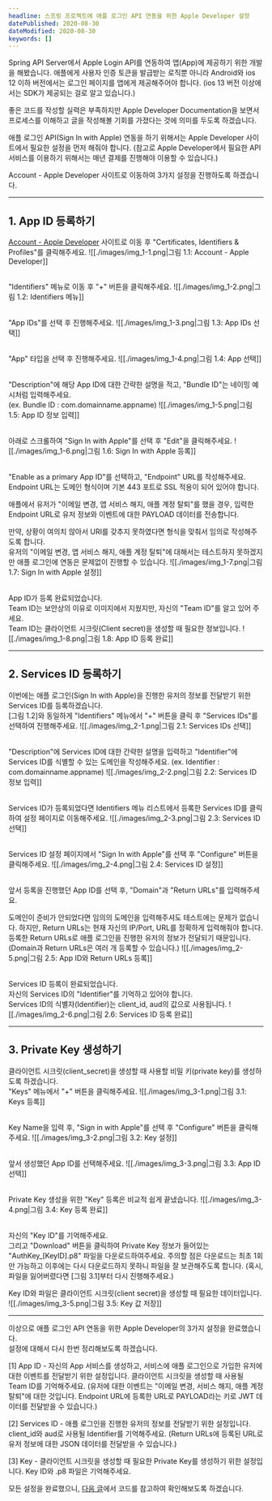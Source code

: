 ```yaml
---
headline: 스프링 프로젝트에 애플 로그인 API 연동을 위한 Apple Developer 설정
datePublished: 2020-08-30
dateModified: 2020-08-30
keywords: []
---
```


Spring API Server에서 Apple Login API를 연동하여 앱(App)에 제공하기 위한 개발을 해봤습니다.
애플에게 사용자 인증 토큰을 발급받는 로직뿐 아니라 Android와 ios 12 이하 버전에서는 로그인 페이지를 앱에게 제공해주어야 합니다.
(ios 13 버전 이상에서는 SDK가 제공되는 걸로 알고 있습니다.)

좋은 코드를 작성할 실력은 부족하지만 Apple Developer Documentation을 보면서 프로세스를 이해하고 글을 작성해볼 기회를 가졌다는 것에 의미를 두도록 하겠습니다.

애플 로그인 API(Sign In with Apple) 연동을 하기 위해서는 Apple Developer 사이트에서 필요한 설정을 먼저 해줘야 합니다.
(참고로 Apple Developer에서 필요한 API 서비스를 이용하기 위해서는 매년 결제를 진행해야 이용할 수 있습니다.)

Account - Apple Developer 사이트로 이동하여 3가지 설정을 진행하도록 하겠습니다.

---

## 1. App ID 등록하기

[Account - Apple Developer](https://developer.apple.com/account/) 사이트로 이동 후 "Certificates, Identifiers & Profiles"를 클릭해주세요.
![[./images/img_1-1.png|그림 1.1: Account - Apple Developer]]
<br />
<br />

"Identifiers" 메뉴로 이동 후 "+" 버튼을 클릭해주세요.
![[./images/img_1-2.png|그림 1.2: Identifiers 메뉴]]
<br />
<br />

"App IDs"를 선택 후 진행해주세요.
![[./images/img_1-3.png|그림 1.3: App IDs 선택]]
<br />
<br />

"App" 타입을 선택 후 진행해주세요.
![[./images/img_1-4.png|그림 1.4: App 선택]]
<br />
<br />

"Description"에 해당 App ID에 대한 간략한 설명을 적고, "Bundle ID"는 네이밍 예시처럼 입력해주세요. <br />
(ex. Bundle ID : com.domainname.appname)
![[./images/img_1-5.png|그림 1.5: App ID 정보 입력]]
<br />
<br />

아래로 스크롤하여 "Sign In with Apple"를 선택 후 "Edit"을 클릭해주세요.
![[./images/img_1-6.png|그림 1.6: Sign In with Apple 등록]]
<br />
<br />

"Enable as a primary App ID"를 선택하고, "Endpoint" URL를 작성해주세요. <br />
Endpoint URL는 도메인 형식이며 기본 443 포트로 SSL 적용이 되어 있어야 합니다.

애플에서 유저가 "이메일 변경, 앱 서비스 해지, 애플 계정 탈퇴"를 했을 경우,
입력한 Endpoint URL로 유저 정보와 이벤트에 대한 PAYLOAD 데이터를 전송합니다.


만약, 상황이 여의치 않아서 URI를 갖추지 못하였다면 형식을 맞춰서 임의로 작성해주도록 합니다. <br />
유저의 "이메일 변경, 앱 서비스 해지, 애플 계정 탈퇴"에 대해서는 테스트하지 못하겠지만 애플 로그인에 연동은 문제없이 진행할 수 있습니다.
![[./images/img_1-7.png|그림 1.7: Sign In with Apple 설정]]
<br />
<br />

App ID가 등록 완료되었습니다. <br />
Team ID는 보안상의 이유로 이미지에서 지웠지만, 자신의 "Team ID"를 알고 있어 주세요. <br />
Team ID는 클라이언트 시크릿(Client secret)을 생성할 때 필요한 정보입니다.
![[./images/img_1-8.png|그림 1.8: App ID 등록 완료]]

---

## 2. Services ID 등록하기

이번에는 애플 로그인(Sign In with Apple)을 진행한 유저의 정보를 전달받기 위한 Services ID를 등록하겠습니다. <br />
[그림 1.2]와 동일하게 "Identifiers" 메뉴에서 "+" 버튼을 클릭 후 "Services IDs"를 선택하여 진행해주세요.
![[./images/img_2-1.png|그림 2.1: Services IDs 선택]]
<br />
<br />

"Description"에 Services ID에 대한 간략한 설명을 입력하고 "Identifier"에 Services ID를 식별할 수 있는 도메인을 작성해주세요.
(ex. Identifier : com.domainname.appname)
![[./images/img_2-2.png|그림 2.2: Services ID 정보 입력]]
<br />
<br />

Services ID가 등록되었다면 Identifiers 메뉴 리스트에서 등록한 Services ID를 클릭하여 설정 페이지로 이동해주세요.
![[./images/img_2-3.png|그림 2.3: Services ID 선택]]
<br />
<br />

Services ID 설정 페이지에서 "Sign In with Apple"를 선택 후 "Configure" 버튼을 클릭해주세요.
![[./images/img_2-4.png|그림 2.4: Services ID 설정]]
<br />
<br />

앞서 등록을 진행했던 App ID를 선택 후, "Domain"과 "Return URLs"를 입력해주세요.

도메인이 준비가 안되었다면 임의의 도메인을 입력해주셔도 테스트에는 문제가 없습니다.
하지만, Return URLs는 현재 자신의 IP/Port, URL를 정확하게 입력해줘야 합니다.
등록한 Return URLs로 애플 로그인을 진행한 유저의 정보가 전달되기 때문입니다.
(Domain과 Return URLs은 여러 개 등록할 수 있습니다.)
![[./images/img_2-5.png|그림 2.5: App ID와 Return URLs 등록]]
<br />
<br />

Services ID 등록이 완료되었습니다. <br />
자신의 Services ID의 "Identifier"를 기억하고 있어야 합니다. <br />
Services ID의 식별자(Identifier)는 client_id, aud의 값으로 사용됩니다.
![[./images/img_2-6.png|그림 2.6: Services ID 등록 완료]]

---

## 3. Private Key 생성하기

클라이언트 시크릿(client_secret)을 생성할 때 사용할 비밀 키(private key)를 생성하도록 하겠습니다. <br />
"Keys" 메뉴에서 "+" 버튼을 클릭해주세요.
![[./images/img_3-1.png|그림 3.1: Keys 등록]]
<br />
<br />

Key Name을 입력 후, "Sign in with Apple"를 선택 후 "Configure" 버튼을 클릭해주세요.
![[./images/img_3-2.png|그림 3.2: Key 설정]]
<br />
<br />

앞서 생성했던 App ID를 선택해주세요.
![[./images/img_3-3.png|그림 3.3: App ID 선택]]
<br />
<br />

Private Key 생성을 위한 "Key" 등록은 비교적 쉽게 끝냈습니다.
![[./images/img_3-4.png|그림 3.4: Key 등록 완료]]
<br />
<br />

자신의 "Key ID"를 기억해주세요. <br />
그리고 "Download" 버튼을 클릭하여 Private Key 정보가 들어있는 "AuthKey_[KeyID].p8" 파일을 다운로드하여주세요.
주의할 점은 다운로드는 최초 1회만 가능하고 이후에는 다시 다운로드하지 못하니 파일을 잘 보관해주도록 합니다.
(혹시, 파일을 잃어버렸다면 [그림 3.1]부터 다시 진행해주세요.)

Key ID와 파일은 클라이언트 시크릿(client secret)을 생성할 때 필요한 데이터입니다.
![[./images/img_3-5.png|그림 3.5: Key 값 저장]]

---

이상으로 애플 로그인 API 연동을 위한 Apple Developer의 3가지 설정을 완료했습니다. <br />
설정에 대해서 다시 한번 정리해보도록 하겠습니다.

[1] App ID - 자신의 App 서비스를 생성하고, 서비스에 애플 로그인으로 가입한 유저에 대한 이벤트를 전달받기 위한 설정입니다.
클라이언트 시크릿을 생성할 때 사용될 Team ID를 기억해주세요.
(유저에 대한 이벤트는 "이메일 변경, 서비스 해지, 애플 계정 탈퇴"에 대한 것입니다.
Endpoint URL에 등록한 URL로 PAYLOAD라는 키로 JWT 데이터를 전달받을 수 있습니다.)

[2] Services ID - 애플 로그인을 진행한 유저의 정보를 전달받기 위한 설정입니다.
client_id와 aud로 사용될 Identifier를 기억해주세요.
(Return URLs에 등록된 URL로 유저 정보에 대한 JSON 데이터를 전달받을 수 있습니다.)

[3] Key - 클라이언트 시크릿을 생성할 때 필요한 Private Key를 생성하기 위한 설정입니다.
Key ID와 .p8 파일은 기억해주세요.

모든 설정을 완료했으니, [다음 글](/posts/2020/08/spring-apple-login-integration)에서 코드를 참고하여 확인해보도록 하겠습니다.